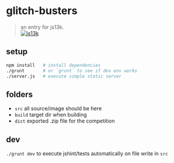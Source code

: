 # glitch-busters
> an entry for js13k.  
> [![js13k][js13k-image]][js13k-url]


## setup
```bash
npm install   # install dependencies
./grunt       # or `grunt` to see if dev env works
./server.js   # execute simple static server
```

## folders
- `src` all source/image should be here
- `build` target dir when building
- `dist` exported .zip file for the competition

## dev
`./grunt dev` to execute jshint/tests automatically on file write in `src`

[js13k-image]: http://js13kgames.com/img/js13kgames.png
[js13k-url]: http://js13kgames.com
